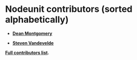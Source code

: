 Nodeunit contributors (sorted alphabetically)
============================================

* **[Dean Montgomery](https://github.com/monty5811)**


* **[Steven Vandevelde](https://github.com/icidasset)**


**[Full contributors list](https://github.com/monty5811/postcss-elm-tailwind/graphs/contributors).**
